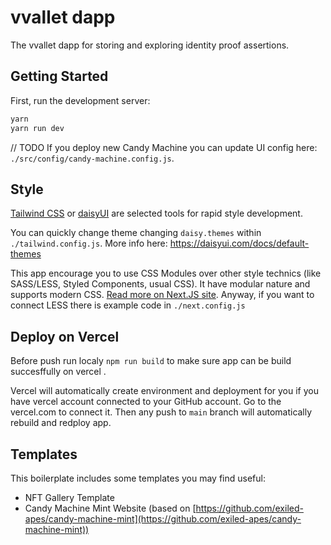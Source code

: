 # vvallet dapp

The vvallet dapp for storing and exploring identity proof assertions.

## Getting Started

First, run the development server:

```bash
yarn
yarn run dev
```

// TODO
If you deploy new Candy Machine you can update UI config here: `./src/config/candy-machine.config.js`.

## Style

[Tailwind CSS](https://tailwindcss.com/) or [daisyUI](https://daisyui.com/) are selected tools for rapid style development.

You can quickly change theme changing `daisy.themes` within `./tailwind.config.js`.
More info here: https://daisyui.com/docs/default-themes

This app encourage you to use CSS Modules over other style technics (like SASS/LESS, Styled Components, usual CSS).
It have modular nature and supports modern CSS. [Read more on Next.JS site](https://nextjs.org/docs/basic-features/built-in-css-support).
Anyway, if you want to connect LESS there is example code in `./next.config.js`

## Deploy on Vercel

Before push run localy `npm run build` to make sure app can be build succesffully on vercel .

Vercel will automatically create environment and deployment for you if you have vercel account connected to your GitHub account. Go to the vercel.com to connect it.
Then any push to `main` branch will automatically rebuild and redploy app.

## Templates

This boilerplate includes some templates you may find useful:

- NFT Gallery Template
- Candy Machine Mint Website (based on [https://github.com/exiled-apes/candy-machine-mint](https://github.com/exiled-apes/candy-machine-mint))
